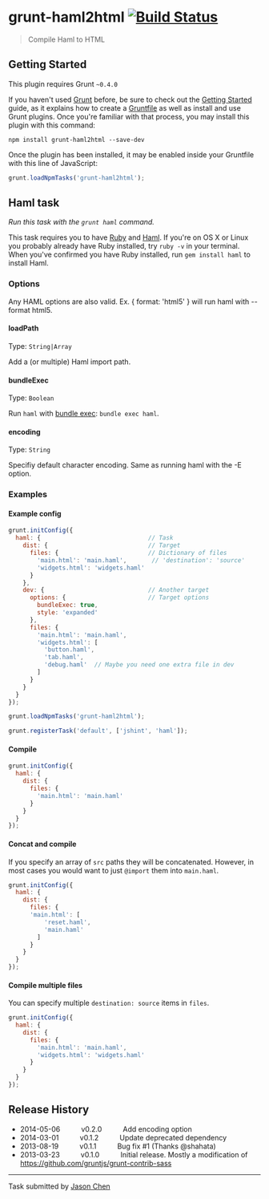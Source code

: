 # grunt-haml2html [![Build Status](https://secure.travis-ci.org/jhchen/grunt-haml2html.png?branch=master)](http://travis-ci.org/jhchen/grunt-haml2html)

> Compile Haml to HTML



## Getting Started
This plugin requires Grunt `~0.4.0`

If you haven't used [Grunt](http://gruntjs.com/) before, be sure to check out the [Getting Started](http://gruntjs.com/getting-started) guide, as it explains how to create a [Gruntfile](http://gruntjs.com/sample-gruntfile) as well as install and use Grunt plugins. Once you're familiar with that process, you may install this plugin with this command:

```shell
npm install grunt-haml2html --save-dev
```

Once the plugin has been installed, it may be enabled inside your Gruntfile with this line of JavaScript:

```js
grunt.loadNpmTasks('grunt-haml2html');
```




## Haml task
_Run this task with the `grunt haml` command._

This task requires you to have [Ruby](http://www.ruby-lang.org/en/downloads/) and [Haml](http://haml.info/). If you're on OS X or Linux you probably already have Ruby installed, try `ruby -v` in your terminal. When you've confirmed you have Ruby installed, run `gem install haml` to install Haml.
### Options

Any HAML options are also valid. Ex. { format: 'html5' } will run haml with --format html5.

#### loadPath
Type: `String|Array`

Add a (or multiple) Haml import path.

#### bundleExec
Type: `Boolean`

Run `haml` with [bundle exec](http://gembundler.com/v1.3/man/bundle-exec.1.html): `bundle exec haml`.

#### encoding
Type: `String`

Specifiy default character encoding. Same as running haml with the -E option.

### Examples

#### Example config

```javascript
grunt.initConfig({
  haml: {                              // Task
    dist: {                            // Target
      files: {                         // Dictionary of files
        'main.html': 'main.haml',       // 'destination': 'source'
        'widgets.html': 'widgets.haml'
      }
    },
    dev: {                             // Another target
      options: {                       // Target options
        bundleExec: true,
        style: 'expanded'
      },
      files: {
        'main.html': 'main.haml',
        'widgets.html': [
          'button.haml',
          'tab.haml',
          'debug.haml'  // Maybe you need one extra file in dev
        ]
      }
    }
  }
});

grunt.loadNpmTasks('grunt-haml2html');

grunt.registerTask('default', ['jshint', 'haml']);
```

#### Compile

```javascript
grunt.initConfig({
  haml: {
    dist: {
      files: {
        'main.html': 'main.haml'
      }
    }
  }
});
```

#### Concat and compile

If you specify an array of `src` paths they will be concatenated. However, in most cases you would want to just `@import` them into `main.haml`.

```javascript
grunt.initConfig({
  haml: {
    dist: {
      files: {
      'main.html': [
          'reset.haml',
          'main.haml'
        ]
      }
    }
  }
});
```

#### Compile multiple files

You can specify multiple `destination: source` items in `files`.

```javascript
grunt.initConfig({
  haml: {
    dist: {
      files: {
        'main.html': 'main.haml',
        'widgets.html': 'widgets.haml'
      }
    }
  }
});
```


## Release History

 * 2014-05-06   v0.2.0   Add encoding option
 * 2014-03-01   v0.1.2   Update deprecated dependency
 * 2013-08-19   v0.1.1   Bug fix #1 (Thanks @shahata)
 * 2013-03-23   v0.1.0   Initial release. Mostly a modification of https://github.com/gruntjs/grunt-contrib-sass

---

Task submitted by [Jason Chen](http://github.com/jhchen)
